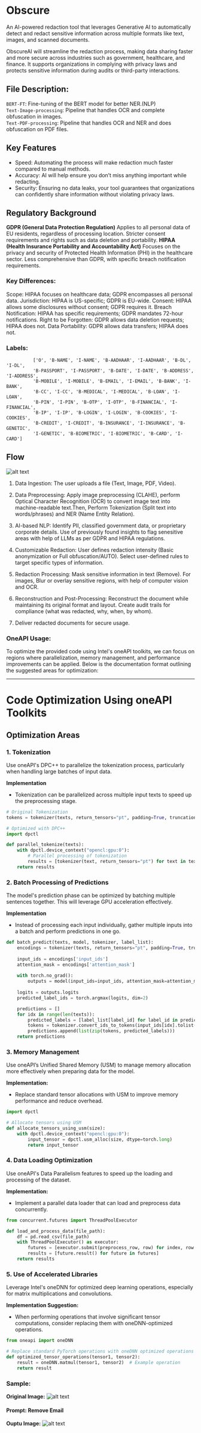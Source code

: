 # Obscure
An AI-powered redaction tool that leverages Generative AI to automatically detect and redact sensitive information across multiple formats like text, images, and scanned documents.

ObscureAI will streamline the redaction process, making data sharing faster and more secure across industries such as government, healthcare, and finance. It supports organizations in complying with privacy laws and protects sensitive information during audits or third-party interactions.

## File Description:
`BERT-FT`: Fine-tuning of the BERT model for better NER.(NLP) <br />
`Text-Image-processing`: Pipeline that handles OCR and complete obfuscation in images. <br />
`Text-PDF-processing`: Pipeline that handles OCR and NER and does obfuscation on PDF files.

## Key Features
* Speed: Automating the process will make redaction much faster compared to manual methods.
* Accuracy: AI will help ensure you don’t miss anything important while redacting.
* Security: Ensuring no data leaks, your tool guarantees that organizations can confidently share information without violating privacy laws.

## Regulatory Background
**GDPR (General Data Protection Regulation)** Applies to all personal data of EU residents, regardless of processing location. Stricter consent requirements and rights such as data deletion and portability. **HIPAA (Health Insurance Portability and Accountability Act)** Focuses on the privacy and security of Protected Health Information (PHI) in the healthcare sector. Less comprehensive than GDPR, with specific breach notification requirements.

### **Key Differences:**
Scope: HIPAA focuses on healthcare data; GDPR encompasses all personal data.
Jurisdiction: HIPAA is US-specific; GDPR is EU-wide.
Consent: HIPAA allows some disclosures without consent; GDPR requires it.
Breach Notification: HIPAA has specific requirements; GDPR mandates 72-hour notifications.
Right to be Forgotten: GDPR allows data deletion requests; HIPAA does not.
Data Portability: GDPR allows data transfers; HIPAA does not.

### **Labels:** 
              ['O', 'B-NAME', 'I-NAME', 'B-AADHAAR', 'I-AADHAAR', 'B-DL', 'I-DL', 
              'B-PASSPORT', 'I-PASSPORT', 'B-DATE', 'I-DATE', 'B-ADDRESS', 'I-ADDRESS', 
              'B-MOBILE', 'I-MOBILE', 'B-EMAIL', 'I-EMAIL', 'B-BANK', 'I-BANK', 
              'B-CC', 'I-CC', 'B-MEDICAL', 'I-MEDICAL', 'B-LOAN', 'I-LOAN', 
              'B-PIN', 'I-PIN', 'B-OTP', 'I-OTP', 'B-FINANCIAL', 'I-FINANCIAL', 
              'B-IP', 'I-IP', 'B-LOGIN', 'I-LOGIN', 'B-COOKIES', 'I-COOKIES', 
              'B-CREDIT', 'I-CREDIT', 'B-INSURANCE', 'I-INSURANCE', 'B-GENETIC', 
              'I-GENETIC', 'B-BIOMETRIC', 'I-BIOMETRIC', 'B-CARD', 'I-CARD']
## Flow
![alt text](flow.png)

1. Data Ingestion: The user uploads a file (Text, Image, PDF, Video).

2. Data Preprocessing: Apply image preprocessing (CLAHE), perform Optical Character Recognition (OCR) to convert image text into machine-readable text.Then, Perform Tokenization (Split text into words/phrases) and NER (Name Entity Relation).

3. AI-based NLP: Identify PII, classified government data, or proprietary corporate details. Use of previously found insights to flag senesitive areas with help of LLMs as per GDPR and HIPAA regulations. 

4. Customizable Redaction: User defines redaction intensity (Basic anonymization or Full obfuscation/AUTO).
Select user-defined rules to target specific types of information.

5. Redaction Processing: Mask sensitive information in text (Remove). For images, Blur or overlay sensitive regions, with help of computer vision and OCR.

6. Reconstruction and Post-Processing: Reconstruct the document while maintaining its original format and layout. Create audit trails for compliance (what was redacted, why, when, by whom).

7. Deliver redacted documents for secure usage.

### OneAPI Usage:
To optimize the provided code using Intel's oneAPI toolkits, we can focus on regions where parallelization, memory management, and performance improvements can be applied. Below is the documentation format outlining the suggested areas for optimization:

---

# Code Optimization Using oneAPI Toolkits

## Optimization Areas

### 1. Tokenization
Use oneAPI's DPC++ to parallelize the tokenization process, particularly when handling large batches of input data.

**Implementation**
- Tokenization can be parallelized across multiple input texts to speed up the preprocessing stage.

```python
# Original Tokenization
tokens = tokenizer(texts, return_tensors="pt", padding=True, truncation=True)

# Optimized with DPC++
import dpctl

def parallel_tokenize(texts):
    with dpctl.device_context("opencl:gpu:0"):
        # Parallel processing of tokenization
        results = [tokenizer(text, return_tensors="pt") for text in texts]
    return results
```

### 2. Batch Processing of Predictions
The model's prediction phase can be optimized by batching multiple sentences together. This will leverage GPU acceleration effectively.

**Implementation**
- Instead of processing each input individually, gather multiple inputs into a batch and perform predictions in one go.

```python
def batch_predict(texts, model, tokenizer, label_list):
    encodings = tokenizer(texts, return_tensors="pt", padding=True, truncation=True)
    
    input_ids = encodings['input_ids']
    attention_mask = encodings['attention_mask']
    
    with torch.no_grad():
        outputs = model(input_ids=input_ids, attention_mask=attention_mask)
    
    logits = outputs.logits
    predicted_label_ids = torch.argmax(logits, dim=2)

    predictions = []
    for idx in range(len(texts)):
        predicted_labels = [label_list[label_id] for label_id in predicted_label_ids[idx]]
        tokens = tokenizer.convert_ids_to_tokens(input_ids[idx].tolist())
        predictions.append(list(zip(tokens, predicted_labels)))
    return predictions
```

### 3. Memory Management
Use oneAPI’s Unified Shared Memory (USM) to manage memory allocation more effectively when preparing data for the model.

**Implementation:**
- Replace standard tensor allocations with USM to improve memory performance and reduce overhead.

```python
import dpctl

# Allocate tensors using USM
def allocate_tensors_using_usm(size):
    with dpctl.device_context("opencl:gpu:0"):
        input_tensor = dpctl.usm_alloc(size, dtype=torch.long)
        return input_tensor
```

### 4. Data Loading Optimization
Use oneAPI's Data Parallelism features to speed up the loading and processing of the dataset.

**Implementation:**
- Implement a parallel data loader that can load and preprocess data concurrently.

```python
from concurrent.futures import ThreadPoolExecutor

def load_and_process_data(file_path):
    df = pd.read_csv(file_path)
    with ThreadPoolExecutor() as executor:
        futures = [executor.submit(preprocess_row, row) for index, row in df.iterrows()]
        results = [future.result() for future in futures]
    return results
```

### 5. Use of Accelerated Libraries
Leverage Intel's oneDNN for optimized deep learning operations, especially for matrix multiplications and convolutions.

**Implementation Suggestion:**
- When performing operations that involve significant tensor computations, consider replacing them with oneDNN-optimized operations.


```python
from oneapi import oneDNN

# Replace standard PyTorch operations with oneDNN optimized operations
def optimized_tensor_operations(tensor1, tensor2):
    result = oneDNN.matmul(tensor1, tensor2)  # Example operation
    return result
```


### Sample:
**Original Image:**
![alt text](image.png)
#### **Prompt: Remove Email**
**Ouptu Image:**
![alt text](obfuscated_image.png)

